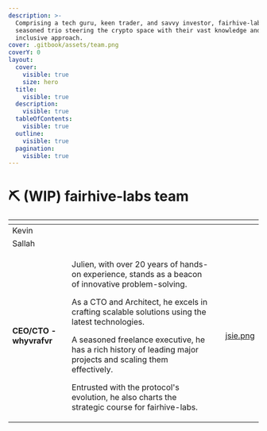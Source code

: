 ```yaml
---
description: >-
  Comprising a tech guru, keen trader, and savvy investor, fairhive-labs is a
  seasoned trio steering the crypto space with their vast knowledge and
  inclusive approach.
cover: .gitbook/assets/team.png
coverY: 0
layout:
  cover:
    visible: true
    size: hero
  title:
    visible: true
  description:
    visible: true
  tableOfContents:
    visible: true
  outline:
    visible: true
  pagination:
    visible: true
---
```


# ⛏ (WIP) fairhive-labs team

<table data-card-size="large" data-view="cards"><thead><tr><th></th><th></th><th></th><th data-hidden data-card-cover data-type="files"></th></tr></thead><tbody><tr><td>Kevin</td><td></td><td></td><td></td></tr><tr><td>Sallah</td><td></td><td></td><td></td></tr><tr><td><strong>CEO/CTO - whyvrafvr</strong></td><td><p>Julien, with over 20 years of hands-on experience, stands as a beacon of innovative problem-solving. </p><p></p><p>As a CTO and Architect, he excels in crafting scalable solutions using the latest technologies. </p><p></p><p>A seasoned freelance executive, he has a rich history of leading major projects and scaling them effectively. </p><p></p><p>Entrusted with the protocol's evolution, he also charts the strategic course for fairhive-labs.</p></td><td></td><td><a href=".gitbook/assets/jsie.png">jsie.png</a></td></tr></tbody></table>

